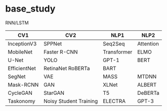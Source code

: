 # base_study

RNN/LSTM

|CV1| CV2| NLP1|	NLP2|
|---|---|---|---|
|InceptionV3	|SPPNet	|Seq2Seq|	Attention|
|MobileNet|	Faster R-CNN|	Transformer|	ELMO|
|U-Net|	YOLO|	GPT-1|	BERT|
|EfficientNet|	RetinaNet	RoBERTa|	BART|
|SegNet|	VAE|	MASS|	MTDNN|
|Mask-RCNN|	GAN|	XLNet|	ALBERT|
|CycleGAN|	StarGAN|	T5|	DeBERTa|
|Taskonomy|	Noisy Student Training|	ELECTRA|	GPT-3|
